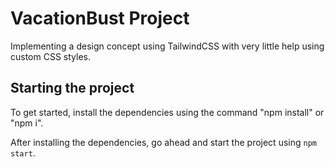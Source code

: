 # VacationBust Project

Implementing a design concept using TailwindCSS with very little help using custom CSS styles. 

## Starting the project

To get started, install the dependencies using the command "npm install" or "npm i".

After installing the dependencies, go ahead and start the project using `npm start`.

